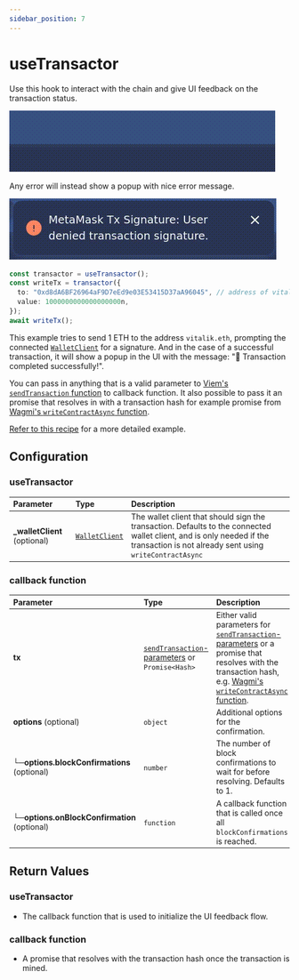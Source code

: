 ```yaml
---
sidebar_position: 7
---
```


# useTransactor

Use this hook to interact with the chain and give UI feedback on the transaction status.

![Transaction success](/img/transactorSuccess.gif)

Any error will instead show a popup with nice error message.

![Error Example](/img/transactorFail.gif)

```ts
const transactor = useTransactor();
const writeTx = transactor({
  to: "0xd8dA6BF26964aF9D7eEd9e03E53415D37aA96045", // address of vitalik.eth
  value: 1000000000000000000n,
});
await writeTx();
```

This example tries to send 1 ETH to the address `vitalik.eth`, prompting the connected [`WalletClient`](https://wagmi.sh/react/api/hooks/useWalletClient#usewalletclient) for a signature. And in the case of a successful transaction, it will show a popup in the UI with the message: "🎉 Transaction completed successfully!".

You can pass in anything that is a valid parameter to [Viem's `sendTransaction` function](https://viem.sh/docs/actions/wallet/sendTransaction#parameters) to callback function. It also possible to pass it an promise that resolves in with a transaction hash for example promise from [Wagmi's `writeContractAsync` function](https://wagmi.sh/react/api/hooks/useWriteContract#mutate-async).

[Refer to this recipe](/recipes/WriteToContractWriteAsyncButton) for a more detailed example.

## Configuration

### useTransactor

| Parameter                     | Type                                                       | Description                                                                                                                                                                       |
| :---------------------------- | :--------------------------------------------------------- | :-------------------------------------------------------------------------------------------------------------------------------------------------------------------------------- |
| **\_walletClient** (optional) | [`WalletClient`](https://viem.sh/docs/clients/wallet.html) | The wallet client that should sign the transaction. Defaults to the connected wallet client, and is only needed if the transaction is not already sent using `writeContractAsync` |

### callback function

| Parameter                                    | Type                                                                                                              | Description                                                                                                                                                                                                                                                                                    |
| :------------------------------------------- | :---------------------------------------------------------------------------------------------------------------- | :--------------------------------------------------------------------------------------------------------------------------------------------------------------------------------------------------------------------------------------------------------------------------------------------- |
| **tx**                                       | [`sendTransaction`-parameters](https://viem.sh/docs/actions/wallet/sendTransaction#parameters) or `Promise<Hash>` | Either valid parameters for [`sendTransaction`-parameters](https://viem.sh/docs/actions/wallet/sendTransaction#parameters) or a promise that resolves with the transaction hash, e.g. [Wagmi's `writeContractAsync` function](https://wagmi.sh/react/api/hooks/useWriteContract#mutate-async). |
| **options** (optional)                       | `object`                                                                                                          | Additional options for the confirmation.                                                                                                                                                                                                                                                       |
| **└─options.blockConfirmations** (optional)  | `number`                                                                                                          | The number of block confirmations to wait for before resolving. Defaults to 1.                                                                                                                                                                                                                 |
| **└─options.onBlockConfirmation** (optional) | `function`                                                                                                        | A callback function that is called once all `blockConfirmations` is reached.                                                                                                                                                                                                                   |

## Return Values

### useTransactor

- The callback function that is used to initialize the UI feedback flow.

### callback function

- A promise that resolves with the transaction hash once the transaction is mined.
